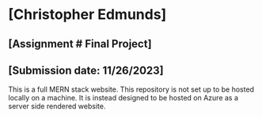 # [Christopher Edmunds]
## [Assignment # Final Project]
## [Submission date: 11/26/2023]

This is a full MERN stack website. This repository is not set up to be hosted locally on a machine. 
It is instead designed to be hosted on Azure as a server side rendered website.
